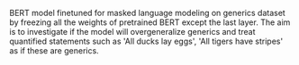 BERT model finetuned for masked language modeling on generics dataset by freezing all the weights of pretrained BERT except the last layer. The aim is to investigate if the model will overgeneralize generics and treat quantified statements such as 'All ducks lay eggs', 'All tigers have stripes' as if these are generics.